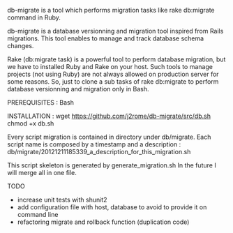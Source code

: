 db-migrate is a tool which performs migration tasks like rake db:migrate command in Ruby.

db-migrate is a database versionning and migration tool inspired from Rails migrations.
This tool enables to manage and track database schema changes.

Rake (db:migrate task) is a powerful tool to perform database migration, but we have to installed Ruby and Rake on your host. 
Such tools to manage projects (not using Ruby) are not always allowed on production server for some reasons.
So, just to clone a sub tasks of rake db:migrate to perform database versionning and migration only in Bash.

PREREQUISITES :
 Bash

INSTALLATION : 
 wget https://github.com/j2rome/db-migrate/src/db.sh
 chmod +x db.sh

Every script migration is contained in directory under db/migrate.
Each script name is composed by a timestamp and a description :
 db/migrate/20121211185339_a_description_for_this_migration.sh

This script skeleton is generated by generate_migration.sh
In the future I will merge all in one file.


TODO 
 - increase unit tests with shunit2
 - add configuration file with host, database to avoid to provide it on command line
 - refactoring migrate and rollback function (duplication code)


 




